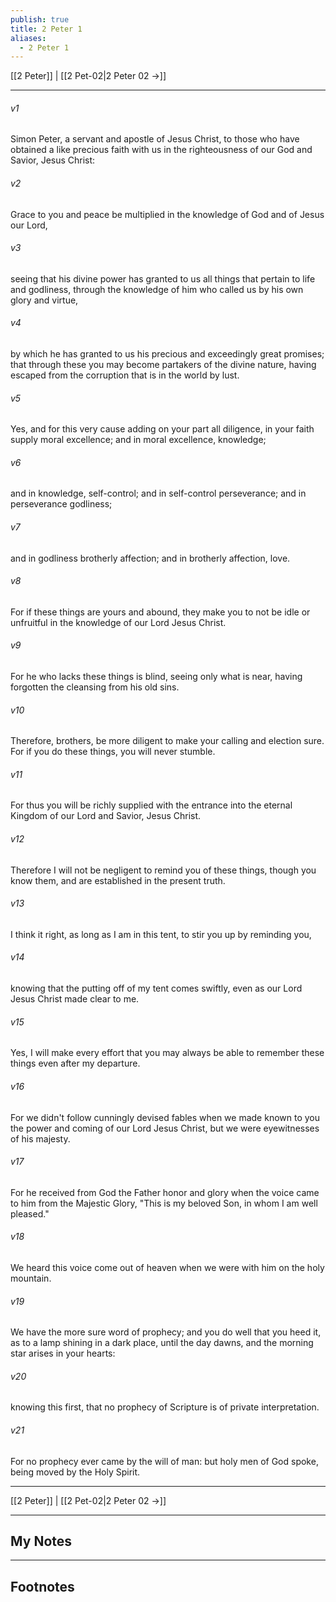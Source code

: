 ```yaml
---
publish: true
title: 2 Peter 1
aliases:
  - 2 Peter 1
---
```


[[2 Peter]] | [[2 Pet-02|2 Peter 02 →]]
***



###### v1 
Simon Peter, a servant and apostle of Jesus Christ, to those who have obtained a like precious faith with us in the righteousness of our God and Savior, Jesus Christ: 

###### v2 
Grace to you and peace be multiplied in the knowledge of God and of Jesus our Lord, 

###### v3 
seeing that his divine power has granted to us all things that pertain to life and godliness, through the knowledge of him who called us by his own glory and virtue, 

###### v4 
by which he has granted to us his precious and exceedingly great promises; that through these you may become partakers of the divine nature, having escaped from the corruption that is in the world by lust. 

###### v5 
Yes, and for this very cause adding on your part all diligence, in your faith supply moral excellence; and in moral excellence, knowledge; 

###### v6 
and in knowledge, self-control; and in self-control perseverance; and in perseverance godliness; 

###### v7 
and in godliness brotherly affection; and in brotherly affection, love. 

###### v8 
For if these things are yours and abound, they make you to not be idle or unfruitful in the knowledge of our Lord Jesus Christ. 

###### v9 
For he who lacks these things is blind, seeing only what is near, having forgotten the cleansing from his old sins. 

###### v10 
Therefore, brothers, be more diligent to make your calling and election sure. For if you do these things, you will never stumble. 

###### v11 
For thus you will be richly supplied with the entrance into the eternal Kingdom of our Lord and Savior, Jesus Christ. 

###### v12 
Therefore I will not be negligent to remind you of these things, though you know them, and are established in the present truth. 

###### v13 
I think it right, as long as I am in this tent, to stir you up by reminding you, 

###### v14 
knowing that the putting off of my tent comes swiftly, even as our Lord Jesus Christ made clear to me. 

###### v15 
Yes, I will make every effort that you may always be able to remember these things even after my departure. 

###### v16 
For we didn't follow cunningly devised fables when we made known to you the power and coming of our Lord Jesus Christ, but we were eyewitnesses of his majesty. 

###### v17 
For he received from God the Father honor and glory when the voice came to him from the Majestic Glory, "This is my beloved Son, in whom I am well pleased." 

###### v18 
We heard this voice come out of heaven when we were with him on the holy mountain. 

###### v19 
We have the more sure word of prophecy; and you do well that you heed it, as to a lamp shining in a dark place, until the day dawns, and the morning star arises in your hearts: 

###### v20 
knowing this first, that no prophecy of Scripture is of private interpretation. 

###### v21 
For no prophecy ever came by the will of man: but holy men of God spoke, being moved by the Holy Spirit.

***
[[2 Peter]] | [[2 Pet-02|2 Peter 02 →]]

---
## My Notes

---
## Footnotes